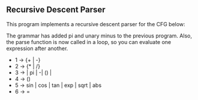 ## Recursive Descent Parser

This program implements a recursive descent parser for the CFG below:

The grammar has added pi and unary minus to the previous program.
Also, the parse function is now called in a loop, so you can evaluate
one expression after another.
 - 1 <exp> → <term>{+<term> | -<term>}
 - 2 <term> → <factor>{*<factor> | /<factor>}
 - 3 <factor> → <number> | pi | -<factor>| (<exp>) | <func>
 - 4 <func> → <func name>(<exp>)
 - 5 <func name> → sin | cos | tan | exp | sqrt | abs
 - 6 <statement> → <id> = <exp>
